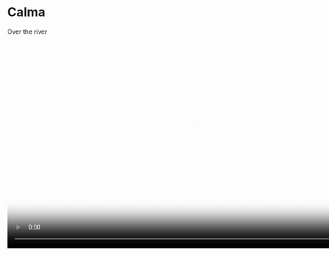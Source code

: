 # Calma
Over the river
<video width="864" height="486" controls="controls" autoplay="autoplay" loop="loop" preload="auto" poster="files/poster.jpg" >
   <source src="files/Despierta-1.mp4" type="video/mp4"/>

